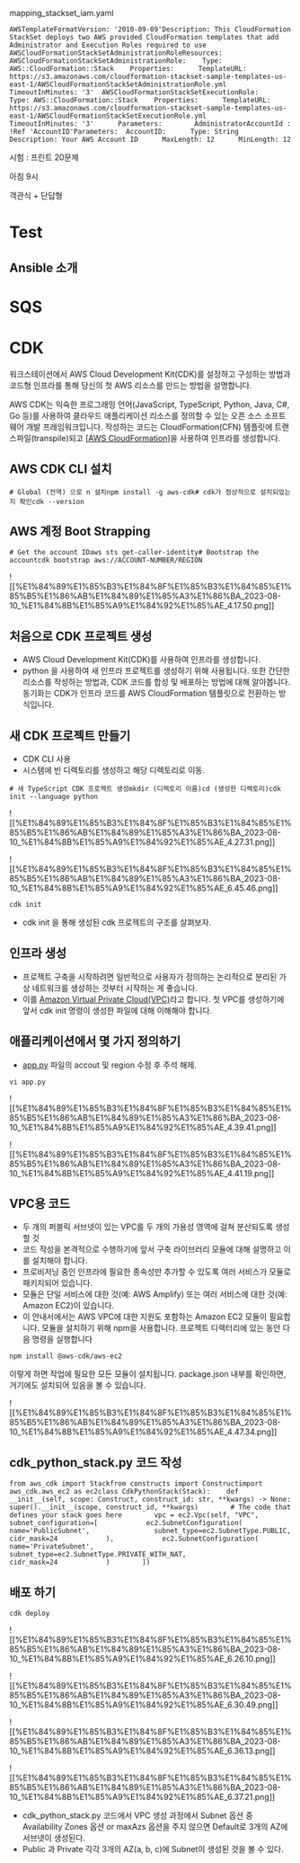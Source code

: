 mapping_stackset_iam.yaml

```
AWSTemplateFormatVersion: '2010-09-09'Description: This CloudFormation StackSet deploys two AWS provided CloudFormation templates that add Administrator and Execution Roles required to use AWSCloudFormationStackSetAdministrationRoleResources:  AWSCloudFormationStackSetAdministrationRole:    Type: AWS::CloudFormation::Stack    Properties:      TemplateURL: https://s3.amazonaws.com/cloudformation-stackset-sample-templates-us-east-1/AWSCloudFormationStackSetAdministrationRole.yml       TimeoutInMinutes: '3'  AWSCloudFormationStackSetExecutionRole:    Type: AWS::CloudFormation::Stack    Properties:      TemplateURL: https://s3.amazonaws.com/cloudformation-stackset-sample-templates-us-east-1/AWSCloudFormationStackSetExecutionRole.yml       TimeoutInMinutes: '3'      Parameters:        AdministratorAccountId : !Ref 'AccountID'Parameters:  AccountID:      Type: String      Description: Your AWS Account ID      MaxLength: 12      MinLength: 12
```

  

시험 : 프린트 20문제

아침 9시

객관식 + 단답형

# Test

## Ansible 소개

  

  

# SQS

  

# CDK

워크스테이션에서 AWS Cloud Development Kit(CDK)를 설정하고 구성하는 방법과 코드형 인프라를 통해 당신의 첫 AWS 리소스를 만드는 방법을 설명합니다.

AWS CDK는 익숙한 프로그래밍 언어(JavaScript, TypeScript, Python, Java, C#, Go 등)를 사용하여 클라우드 애플리케이션 리소스를 정의할 수 있는 오픈 소스 소프트웨어 개발 프레임워크입니다. 작성하는 코드는 CloudFormation(CFN) 템플릿에 트랜스파일(transpile)되고 [[AWS CloudFormation](https://aws.amazon.com/cloudformation/)]을 사용하여 인프라를 생성합니다.

## AWS CDK CLI 설치

```
# Global (전역) 으로 n 설치npm install -g aws-cdk# cdk가 정상적으로 설치되었는지 확인cdk --version
```

  

## AWS 계정 Boot Strapping

```
# Get the account IDaws sts get-caller-identity# Bootstrap the accountcdk bootstrap aws://ACCOUNT-NUMBER/REGION
```

![[%E1%84%89%E1%85%B3%E1%84%8F%E1%85%B3%E1%84%85%E1%85%B5%E1%86%AB%E1%84%89%E1%85%A3%E1%86%BA_2023-08-10_%E1%84%8B%E1%85%A9%E1%84%92%E1%85%AE_4.17.50.png]]

  

## 처음으로 CDK 프로젝트 생성

- AWS Cloud Development Kit(CDK)를 사용하여 인프라를 생성합니다.
- python 을 사용하여 새 인프라 프로젝트를 생성하기 위해 사용됩니다. 또한 간단한 리소스를 작성하는 방법과, CDK 코드를 합성 및 배포하는 방법에 대해 알아봅니다. 동기화는 CDK가 인프라 코드를 AWS CloudFormation 템플릿으로 전환하는 방식입니다.

  

## 새 CDK 프로젝트 만들기

- CDK CLI 사용
- 시스템에 빈 디렉토리를 생성하고 해당 디렉토리로 이동.

```
# 새 TypeScript CDK 프로젝트 생성mkdir (디렉토리 이름)cd (생성한 디렉토리)cdk init --language python
```

![[%E1%84%89%E1%85%B3%E1%84%8F%E1%85%B3%E1%84%85%E1%85%B5%E1%86%AB%E1%84%89%E1%85%A3%E1%86%BA_2023-08-10_%E1%84%8B%E1%85%A9%E1%84%92%E1%85%AE_4.27.31.png]]

  

![[%E1%84%89%E1%85%B3%E1%84%8F%E1%85%B3%E1%84%85%E1%85%B5%E1%86%AB%E1%84%89%E1%85%A3%E1%86%BA_2023-08-10_%E1%84%8B%E1%85%A9%E1%84%92%E1%85%AE_6.45.46.png]]

```
cdk init
```

- cdk init 을 통해 생성된 cdk 프로젝트의 구조를 살펴보자.

  

## 인프라 생성

- 프로젝트 구축을 시작하려면 일반적으로 사용자가 정의하는 논리적으로 분리된 가상 네트워크를 생성하는 것부터 시작하는 게 좋습니다.
- 이를 [Amazon Virtual Private Cloud(VPC)](https://aws.amazon.com/vpc)라고 합니다. 첫 VPC를 생성하기에 앞서 cdk init 명령이 생성한 파일에 대해 이해해야 합니다.

  

## 애플리케이션에서 몇 가지 정의하기

- [app.py](http://app.py) 파일의 accout 및 region 수정 후 주석 해제.

```
vi app.py
```

![[%E1%84%89%E1%85%B3%E1%84%8F%E1%85%B3%E1%84%85%E1%85%B5%E1%86%AB%E1%84%89%E1%85%A3%E1%86%BA_2023-08-10_%E1%84%8B%E1%85%A9%E1%84%92%E1%85%AE_4.39.41.png]]

![[%E1%84%89%E1%85%B3%E1%84%8F%E1%85%B3%E1%84%85%E1%85%B5%E1%86%AB%E1%84%89%E1%85%A3%E1%86%BA_2023-08-10_%E1%84%8B%E1%85%A9%E1%84%92%E1%85%AE_4.41.19.png]]

  

## VPC용 코드

- 두 개의 퍼블릭 서브넷이 있는 VPC를 두 개의 가용성 영역에 걸쳐 분산되도록 생성할 것
- 코드 작성을 본격적으로 수행하기에 앞서 구축 라이브러리 모듈에 대해 설명하고 이를 설치해야 합니다.
- 프로비저닝 중인 인프라에 필요한 종속성만 추가할 수 있도록 여러 서비스가 모듈로 패키지되어 있습니다.
- 모듈은 단일 서비스에 대한 것(예: AWS Amplify) 또는 여러 서비스에 대한 것(예: Amazon EC2)이 있습니다.
- 이 안내서에서는 AWS VPC에 대한 지원도 포함하는 Amazon EC2 모듈이 필요합니다. 모듈을 설치하기 위해 npm을 사용합니다. 프로젝트 디렉터리에 있는 동안 다음 명령을 실행합니다

```
npm install @aws-cdk/aws-ec2
```

이렇게 하면 작업에 필요한 모든 모듈이 설치됩니다. package.json 내부를 확인하면, 거기에도 설치되어 있음을 볼 수 있습니다.

![[%E1%84%89%E1%85%B3%E1%84%8F%E1%85%B3%E1%84%85%E1%85%B5%E1%86%AB%E1%84%89%E1%85%A3%E1%86%BA_2023-08-10_%E1%84%8B%E1%85%A9%E1%84%92%E1%85%AE_4.47.34.png]]

  

## cdk_python_stack.py 코드 작성

```
from aws_cdk import Stackfrom constructs import Constructimport aws_cdk.aws_ec2 as ec2class CdkPythonStack(Stack):    def __init__(self, scope: Construct, construct_id: str, **kwargs) -> None:        super().__init__(scope, construct_id, **kwargs)        # The code that defines your stack goes here        vpc = ec2.Vpc(self, "VPC", subnet_configuration=[            ec2.SubnetConfiguration(                name='PublicSubnet',                subnet_type=ec2.SubnetType.PUBLIC,                cidr_mask=24            ),            ec2.SubnetConfiguration(                name='PrivateSubnet',                subnet_type=ec2.SubnetType.PRIVATE_WITH_NAT,                cidr_mask=24            )        ])
```

  

## 배포 하기

```
cdk deploy
```

![[%E1%84%89%E1%85%B3%E1%84%8F%E1%85%B3%E1%84%85%E1%85%B5%E1%86%AB%E1%84%89%E1%85%A3%E1%86%BA_2023-08-10_%E1%84%8B%E1%85%A9%E1%84%92%E1%85%AE_6.26.10.png]]

![[%E1%84%89%E1%85%B3%E1%84%8F%E1%85%B3%E1%84%85%E1%85%B5%E1%86%AB%E1%84%89%E1%85%A3%E1%86%BA_2023-08-10_%E1%84%8B%E1%85%A9%E1%84%92%E1%85%AE_6.30.49.png]]

![[%E1%84%89%E1%85%B3%E1%84%8F%E1%85%B3%E1%84%85%E1%85%B5%E1%86%AB%E1%84%89%E1%85%A3%E1%86%BA_2023-08-10_%E1%84%8B%E1%85%A9%E1%84%92%E1%85%AE_6.36.13.png]]

![[%E1%84%89%E1%85%B3%E1%84%8F%E1%85%B3%E1%84%85%E1%85%B5%E1%86%AB%E1%84%89%E1%85%A3%E1%86%BA_2023-08-10_%E1%84%8B%E1%85%A9%E1%84%92%E1%85%AE_6.37.21.png]]

- cdk_python_stack.py 코드에서 VPC 생성 과정에서 Subnet 옵션 중 Availability Zones 옵션 or maxAzs 옵션을 주지 않으면 Default로 3개의 AZ에 서브넷이 생성된다.
- Public 과 Private 각각 3개의 AZ(a, b, c)에 Subnet이 생성된 것을 볼 수 있다.